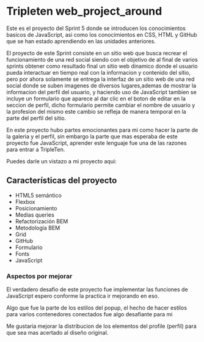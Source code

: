 # Tripleten web_project_around

Este es el proyecto del Sprint 5 donde se introducen los conocimientos basicos de JavaScript, asi como los conocimientos en CSS, HTML y GitHub que se han estado aprendiendo en las unidades anteriores.

El proyecto de este Sprint consiste en un sitio web que busca recrear el funcionamiento de una red social siendo con el objetivo de al final de varios sprints obtener como resultado final un sitio web dinamico donde el usuario pueda interactuar en tiempo real con la informacion y contenido del sitio, pero por ahora solamente se entrega la interfaz de un sitio web de una red social donde se suben imagenes de diversos lugares,ademas de mostrar la informacion del perfil del usuario, y haciendo uso de JavaScript tambien se incluye un formulario que aparece al dar clic en el boton de editar en la seccion de perfil, dicho formulario permite cambiar el nombre de usuario y la profesion del mismo este cambio se refleja de manera temporal en la parte del perfil del sitio.

En este proyecto hubo partes emocionantes para mi como hacer la parte de la galeria y el perfil, sin embargo la parte que mas esperaba de este proyecto fue JavaScript, aprender este lenguaje fue una de las razones para entrar a TripleTen.

Puedes darle un vistazo a mi proyecto aqui:

## Características del proyecto

- HTML5 semántico
- Flexbox
- Posicionamiento
- Medias queries
- Refactorización BEM
- Metodología BEM
- Grid
- GitHub
- Formulario
- Fonts
- JavaScript

### Aspectos por mejorar

El verdadero desafio de este proyecto fue implementar las funciones de JavaScript espero conforme la practica ir mejorando en eso.

Algo que fue la parte de los estilos del popup, el hecho de hacer estilos para varios contenedores conectados fue algo desafiante para mi

Me gustaria mejorar la distribucion de los elementos del profile (perfil) para que sea mas acertado al diseño original.
